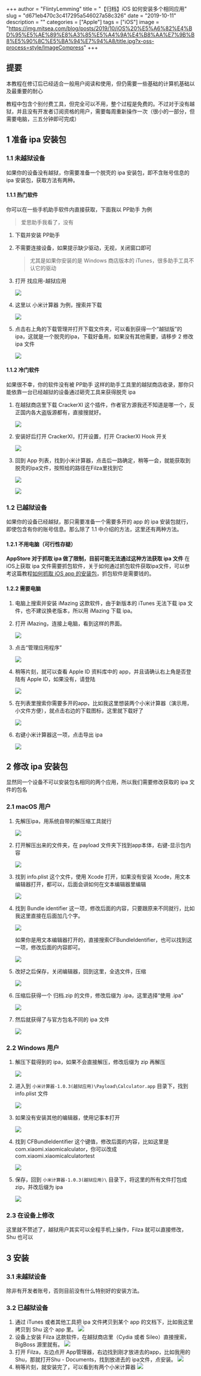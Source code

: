 +++
author = "FlintyLemming"
title = "【归档】iOS 如何安装多个相同应用"
slug = "d671eb470c3c417295a546027a58c326"
date = "2019-10-11"
description = ""
categories = ["Apple"]
tags = ["iOS"]
image = "https://img.mitsea.com/blog/posts/2019/10/iOS%20%E5%A6%82%E4%BD%95%E5%AE%89%E8%A3%85%E5%A4%9A%E4%B8%AA%E7%9B%B8%E5%90%8C%E5%BA%94%E7%94%A8/title.jpg?x-oss-process=style/ImageCompress"
+++

## 提要
本教程在修订后已经适合一般用户阅读和使用，但仍需要一些基础的计算机基础以及最重要的耐心

教程中包含个别付费工具，但完全可以不用，整个过程是免费的。不过对于没有越狱，并且没有开发者订阅资格的用户，需要每周重新操作一次（很小的一部分，但需要电脑，三五分钟即可完成）

## 1 准备 ipa 安装包
### 1.1 未越狱设备
如果你的设备没有越狱，你需要准备一个脱壳的 ipa 安装包，即不含账号信息的 ipa 安装包，获取方法有两种。
#### 1.1.1 热门软件
你可以在一些手机助手软件内直接获取，下面我以 PP助手 为例
> 爱思助手我看了，没有
1. 下载并安装 PP助手
2. 不需要连接设备，如果提示缺少驱动，无视，关闭窗口即可
    > 尤其是如果你安装的是 Windows 商店版本的 iTunes，很多助手工具不认它的驱动
3. 打开 找应用-越狱应用

    ![](https://img.mitsea.com/blog/posts/2019/10/iOS%20%E5%A6%82%E4%BD%95%E5%AE%89%E8%A3%85%E5%A4%9A%E4%B8%AA%E7%9B%B8%E5%90%8C%E5%BA%94%E7%94%A8/1.png?x-oss-process=style/ImageCompress)

4. 这里以 小米计算器 为例，搜索并下载

    ![](https://img.mitsea.com/blog/posts/2019/10/iOS%20%E5%A6%82%E4%BD%95%E5%AE%89%E8%A3%85%E5%A4%9A%E4%B8%AA%E7%9B%B8%E5%90%8C%E5%BA%94%E7%94%A8/2.png?x-oss-process=style/ImageCompress)

5. 点击右上角的下载管理并打开下载文件夹，可以看到获得一个“越狱版”的ipa，这就是一个脱壳的ipa，下载好备用，如果没有其他需要，请移步 2 修改 ipa 文件

    ![](https://img.mitsea.com/blog/posts/2019/10/iOS%20%E5%A6%82%E4%BD%95%E5%AE%89%E8%A3%85%E5%A4%9A%E4%B8%AA%E7%9B%B8%E5%90%8C%E5%BA%94%E7%94%A8/3.png?x-oss-process=style/ImageCompress)

#### 1.1.2 冷门软件
如果很不幸，你的软件没有被 PP助手 这样的助手工具里的越狱商店收录，那你只能依靠一台已经越狱的设备通过砸壳工具来获得脱壳 ipa
1. 在越狱商店里下载 CrackerXI 这个插件，作者官方源我还不知道是哪一个，反正国内各大盗版源都有，直接搜就好。

    ![](https://img.mitsea.com/blog/posts/2019/10/iOS%20%E5%A6%82%E4%BD%95%E5%AE%89%E8%A3%85%E5%A4%9A%E4%B8%AA%E7%9B%B8%E5%90%8C%E5%BA%94%E7%94%A8/4.png?x-oss-process=style/ImageCompress)

2. 安装好后打开 CrackerXI，打开设置，打开 CrackerXI Hook 开关

    ![](https://img.mitsea.com/blog/posts/2019/10/iOS%20%E5%A6%82%E4%BD%95%E5%AE%89%E8%A3%85%E5%A4%9A%E4%B8%AA%E7%9B%B8%E5%90%8C%E5%BA%94%E7%94%A8/5.png?x-oss-process=style/ImageCompress)

3. 回到 App 列表，找到小米计算器，点击后一路确定，稍等一会，就能获取到脱壳的ipa文件，按照给的路径在Filza里找到它

    ![](https://img.mitsea.com/blog/posts/2019/10/iOS%20%E5%A6%82%E4%BD%95%E5%AE%89%E8%A3%85%E5%A4%9A%E4%B8%AA%E7%9B%B8%E5%90%8C%E5%BA%94%E7%94%A8/6.jpg?x-oss-process=style/ImageCompress)

    ![](https://img.mitsea.com/blog/posts/2019/10/iOS%20%E5%A6%82%E4%BD%95%E5%AE%89%E8%A3%85%E5%A4%9A%E4%B8%AA%E7%9B%B8%E5%90%8C%E5%BA%94%E7%94%A8/7.jpg?x-oss-process=style/ImageCompress)

### 1.2 已越狱设备
如果你的设备已经越狱，那只需要准备一个需要多开的 app 的 ipa 安装包就行，即使包含有你的账号信息。那么除了 1.1 中介绍的方法，这里还有两种方法。
#### 1.2.1 不用电脑（可行性存疑）
**AppStore 对于抓取 ipa 做了限制，目前可能无法通过这种方法获取 ipa 文件**
在iOS上获取 ipa 文件需要抓包软件，关于如何通过抓包软件获取ipa文件，可以参考这篇教程[如何抓取 iOS app 的安装包](https://www.flinty.moe/how-to-get-ipa/)，抓包软件是需要钱的。
#### 1.2.2 需要电脑
1. 电脑上搜索并安装 iMazing 这款软件，由于新版本的 iTunes 无法下载 ipa 文件，也不建议换老版本，所以用 iMazing 下载 ipa。
2. 打开 iMazing，连接上电脑，看到这样的界面。

    ![](https://img.mitsea.com/blog/posts/2019/10/iOS%20%E5%A6%82%E4%BD%95%E5%AE%89%E8%A3%85%E5%A4%9A%E4%B8%AA%E7%9B%B8%E5%90%8C%E5%BA%94%E7%94%A8/8.png?x-oss-process=style/ImageCompress)

3. 点击“管理应用程序”

    ![](https://img.mitsea.com/blog/posts/2019/10/iOS%20%E5%A6%82%E4%BD%95%E5%AE%89%E8%A3%85%E5%A4%9A%E4%B8%AA%E7%9B%B8%E5%90%8C%E5%BA%94%E7%94%A8/9.png?x-oss-process=style/ImageCompress)

4. 稍等片刻，就可以查看 Apple ID 资料库中的 app，并且请确认右上角是否登陆有 Apple ID，如果没有，请登陆

    ![](https://img.mitsea.com/blog/posts/2019/10/iOS%20%E5%A6%82%E4%BD%95%E5%AE%89%E8%A3%85%E5%A4%9A%E4%B8%AA%E7%9B%B8%E5%90%8C%E5%BA%94%E7%94%A8/10.png?x-oss-process=style/ImageCompress)

5. 在列表里搜索你需要多开的app，比如我这里想装两个小米计算器（演示用，小文件方便），就点击右边的下载图标，这里就下载好了

    ![](https://img.mitsea.com/blog/posts/2019/10/iOS%20%E5%A6%82%E4%BD%95%E5%AE%89%E8%A3%85%E5%A4%9A%E4%B8%AA%E7%9B%B8%E5%90%8C%E5%BA%94%E7%94%A8/11.png?x-oss-process=style/ImageCompress)

6. 右键小米计算器这一项，点击导出 ipa

    ![](https://img.mitsea.com/blog/posts/2019/10/iOS%20%E5%A6%82%E4%BD%95%E5%AE%89%E8%A3%85%E5%A4%9A%E4%B8%AA%E7%9B%B8%E5%90%8C%E5%BA%94%E7%94%A8/12.png?x-oss-process=style/ImageCompress)

## 2 修改 ipa 安装包
显然同一个设备不可以安装包名相同的两个应用，所以我们需要修改获取的 ipa 文件的包名
### 2.1 macOS 用户
1. 先解压ipa，用系统自带的解压缩工具就行

    ![](https://img.mitsea.com/blog/posts/2019/10/iOS%20%E5%A6%82%E4%BD%95%E5%AE%89%E8%A3%85%E5%A4%9A%E4%B8%AA%E7%9B%B8%E5%90%8C%E5%BA%94%E7%94%A8/13.png?x-oss-process=style/ImageCompress)

2. 打开解压出来的文件夹，在 payload 文件夹下找到app本体，右键-显示包内容

    ![](https://img.mitsea.com/blog/posts/2019/10/iOS%20%E5%A6%82%E4%BD%95%E5%AE%89%E8%A3%85%E5%A4%9A%E4%B8%AA%E7%9B%B8%E5%90%8C%E5%BA%94%E7%94%A8/14.png?x-oss-process=style/ImageCompress)

3. 找到 info.plist 这个文件，使用 Xcode 打开，如果没有安装 Xcode，用文本编辑器打开，都可以，后面会讲如何在文本编辑器里编辑

    ![](https://img.mitsea.com/blog/posts/2019/10/iOS%20%E5%A6%82%E4%BD%95%E5%AE%89%E8%A3%85%E5%A4%9A%E4%B8%AA%E7%9B%B8%E5%90%8C%E5%BA%94%E7%94%A8/15.png?x-oss-process=style/ImageCompress)

4. 找到 Bundle identifier 这一项，修改后面的内容，只要跟原来不同就行，比如我这里直接在后面加几个字。

    ![](https://img.mitsea.com/blog/posts/2019/10/iOS%20%E5%A6%82%E4%BD%95%E5%AE%89%E8%A3%85%E5%A4%9A%E4%B8%AA%E7%9B%B8%E5%90%8C%E5%BA%94%E7%94%A8/16.png?x-oss-process=style/ImageCompress)

    如果你是用文本编辑器打开的，直接搜索CFBundleIdentifier，也可以找到这一项，修改后面的内容即可。

    ![](https://img.mitsea.com/blog/posts/2019/10/iOS%20%E5%A6%82%E4%BD%95%E5%AE%89%E8%A3%85%E5%A4%9A%E4%B8%AA%E7%9B%B8%E5%90%8C%E5%BA%94%E7%94%A8/17.png?x-oss-process=style/ImageCompress)

5. 改好之后保存，关闭编辑器，回到这里，全选文件，压缩

    ![](https://img.mitsea.com/blog/posts/2019/10/iOS%20%E5%A6%82%E4%BD%95%E5%AE%89%E8%A3%85%E5%A4%9A%E4%B8%AA%E7%9B%B8%E5%90%8C%E5%BA%94%E7%94%A8/18.png?x-oss-process=style/ImageCompress)

6. 压缩后获得一个 归档.zip 的文件，修改后缀为 .ipa，这里选择“使用 .ipa”

    ![](https://img.mitsea.com/blog/posts/2019/10/iOS%20%E5%A6%82%E4%BD%95%E5%AE%89%E8%A3%85%E5%A4%9A%E4%B8%AA%E7%9B%B8%E5%90%8C%E5%BA%94%E7%94%A8/19.png?x-oss-process=style/ImageCompress)

7. 然后就获得了与官方包名不同的 ipa 文件

    ![](https://img.mitsea.com/blog/posts/2019/10/iOS%20%E5%A6%82%E4%BD%95%E5%AE%89%E8%A3%85%E5%A4%9A%E4%B8%AA%E7%9B%B8%E5%90%8C%E5%BA%94%E7%94%A8/20.png?x-oss-process=style/ImageCompress)

### 2.2 Windows 用户
1. 解压下载得到的 ipa，如果不会直接解压，修改后缀为 zip 再解压

    ![](https://img.mitsea.com/blog/posts/2019/10/iOS%20%E5%A6%82%E4%BD%95%E5%AE%89%E8%A3%85%E5%A4%9A%E4%B8%AA%E7%9B%B8%E5%90%8C%E5%BA%94%E7%94%A8/21.png?x-oss-process=style/ImageCompress)

2. 进入到 `小米计算器-1.0.3(越狱应用)\Payload\Calculator.app` 目录下，找到 info.plist 文件

    ![](https://img.mitsea.com/blog/posts/2019/10/iOS%20%E5%A6%82%E4%BD%95%E5%AE%89%E8%A3%85%E5%A4%9A%E4%B8%AA%E7%9B%B8%E5%90%8C%E5%BA%94%E7%94%A8/22.png?x-oss-process=style/ImageCompress)

3. 如果没有安装其他的编辑器，使用记事本打开

    ![](https://img.mitsea.com/blog/posts/2019/10/iOS%20%E5%A6%82%E4%BD%95%E5%AE%89%E8%A3%85%E5%A4%9A%E4%B8%AA%E7%9B%B8%E5%90%8C%E5%BA%94%E7%94%A8/23.png?x-oss-process=style/ImageCompress)

4. 找到 CFBundleIdentifier 这个键值，修改后面的内容，比如这里是 com.xiaomi.xiaomicalculator，你可以改成 com.xiaomi.xiaomicalculatortest 

    ![](https://img.mitsea.com/blog/posts/2019/10/iOS%20%E5%A6%82%E4%BD%95%E5%AE%89%E8%A3%85%E5%A4%9A%E4%B8%AA%E7%9B%B8%E5%90%8C%E5%BA%94%E7%94%A8/24.png?x-oss-process=style/ImageCompress)

5. 保存，回到 `小米计算器-1.0.3(越狱应用)\` 目录下，将这里的所有文件打包成 zip，并改后缀为 ipa

    ![](https://img.mitsea.com/blog/posts/2019/10/iOS%20%E5%A6%82%E4%BD%95%E5%AE%89%E8%A3%85%E5%A4%9A%E4%B8%AA%E7%9B%B8%E5%90%8C%E5%BA%94%E7%94%A8/25.png?x-oss-process=style/ImageCompress)

### 2.3 在设备上修改
这里就不赘述了，越狱用户其实可以全程手机上操作，Filza 就可以直接修改，Shu 也可以

## 3 安装
### 3.1 未越狱设备
除非有开发者账号，否则目前没有什么特别好的安装方法。

### 3.2 已越狱设备
1. 通过 iTunes 或者其他工具把 ipa 文件拷贝到某个 app 的文档下，比如我这里拷贝到 Shu 这个 app 里。
    ![](https://img.mitsea.com/blog/posts/2019/10/iOS%20%E5%A6%82%E4%BD%95%E5%AE%89%E8%A3%85%E5%A4%9A%E4%B8%AA%E7%9B%B8%E5%90%8C%E5%BA%94%E7%94%A8/26.png?x-oss-process=style/ImageCompress)
2. 设备上安装 Filza 这款软件，在越狱商店里（Cydia 或者 Sileo）直接搜索，BigBoss 源里就有。
    ![](https://img.mitsea.com/blog/posts/2019/10/iOS%20%E5%A6%82%E4%BD%95%E5%AE%89%E8%A3%85%E5%A4%9A%E4%B8%AA%E7%9B%B8%E5%90%8C%E5%BA%94%E7%94%A8/27.jpeg?x-oss-process=style/ImageCompress)
3. 打开 Filza，左边点开 App管理器，右边找到刚才放进去的app，比如我用的 Shu，那就打开Shu - Documents，找到放进去的 ipa文件，点安装。
    ![](https://img.mitsea.com/blog/posts/2019/10/iOS%20%E5%A6%82%E4%BD%95%E5%AE%89%E8%A3%85%E5%A4%9A%E4%B8%AA%E7%9B%B8%E5%90%8C%E5%BA%94%E7%94%A8/28.png?x-oss-process=style/ImageCompress)
4. 稍等片刻，就安装完了，可以看到有两个小米计算器
    ![](https://img.mitsea.com/blog/posts/2019/10/iOS%20%E5%A6%82%E4%BD%95%E5%AE%89%E8%A3%85%E5%A4%9A%E4%B8%AA%E7%9B%B8%E5%90%8C%E5%BA%94%E7%94%A8/29.PNg?x-oss-process=style/ImageCompress)
